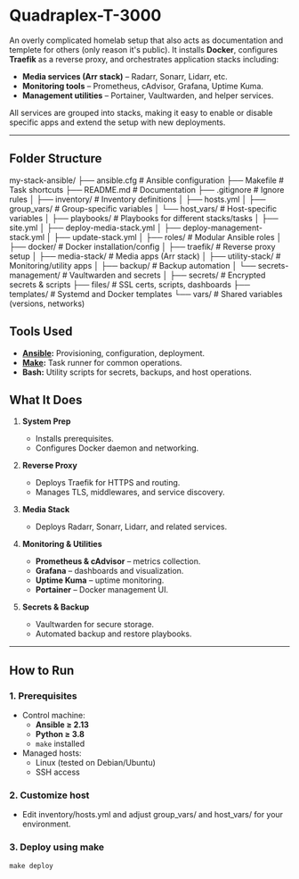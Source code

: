# Quadraplex-T-3000
An overly complicated homelab setup that also acts as documentation and templete for others (only reason it's public).
It installs **Docker**, configures **Traefik** as a reverse proxy, and orchestrates application stacks including:

- **Media services (Arr stack)** – Radarr, Sonarr, Lidarr, etc.  
- **Monitoring tools** – Prometheus, cAdvisor, Grafana, Uptime Kuma.  
- **Management utilities** – Portainer, Vaultwarden, and helper services.  

All services are grouped into stacks, making it easy to enable or disable specific apps and extend the setup with new deployments.  

---

## Folder Structure
my-stack-ansible/
├── ansible.cfg # Ansible configuration
├── Makefile # Task shortcuts
├── README.md # Documentation
├── .gitignore # Ignore rules
│
├── inventory/ # Inventory definitions
│ ├── hosts.yml
│ ├── group_vars/ # Group-specific variables
│ └── host_vars/ # Host-specific variables
│
├── playbooks/ # Playbooks for different stacks/tasks
│ ├── site.yml
│ ├── deploy-media-stack.yml
│ ├── deploy-management-stack.yml
│ ├── update-stack.yml
│
├── roles/ # Modular Ansible roles
│ ├── docker/ # Docker installation/config
│ ├── traefik/ # Reverse proxy setup
│ ├── media-stack/ # Media apps (Arr stack)
│ ├── utility-stack/ # Monitoring/utility apps
│ ├── backup/ # Backup automation
│ └── secrets-management/ # Vaultwarden and secrets
│
├── secrets/ # Encrypted secrets & scripts
├── files/ # SSL certs, scripts, dashboards
├── templates/ # Systemd and Docker templates
└── vars/ # Shared variables (versions, networks)

## Tools Used
- **[Ansible](https://www.ansible.com/):** Provisioning, configuration, deployment.  
- **[Make](https://www.gnu.org/software/make/):** Task runner for common operations.  
- **Bash:** Utility scripts for secrets, backups, and host operations.

## What It Does
1. **System Prep**  
   - Installs prerequisites.  
   - Configures Docker daemon and networking.  

2. **Reverse Proxy**  
   - Deploys Traefik for HTTPS and routing.  
   - Manages TLS, middlewares, and service discovery.  

3. **Media Stack**  
   - Deploys Radarr, Sonarr, Lidarr, and related services.  

4. **Monitoring & Utilities**  
   - **Prometheus & cAdvisor** – metrics collection.  
   - **Grafana** – dashboards and visualization.  
   - **Uptime Kuma** – uptime monitoring.  
   - **Portainer** – Docker management UI.  

5. **Secrets & Backup**  
   - Vaultwarden for secure storage.  
   - Automated backup and restore playbooks.  

---
## How to Run

### 1. Prerequisites
- Control machine:  
  - **Ansible ≥ 2.13**  
  - **Python ≥ 3.8**  
  - `make` installed  
- Managed hosts:  
  - Linux (tested on Debian/Ubuntu)  
  - SSH access  

### 2. Customize host
- Edit inventory/hosts.yml and adjust group_vars/ and host_vars/ for your environment.

### 3. Deploy using make
`make deploy`
